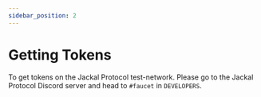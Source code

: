 ```yaml
---
sidebar_position: 2
---
```


# Getting Tokens

To get tokens on the Jackal Protocol test-network. Please go to the Jackal Protocol Discord server and head to `#faucet` in `DEVELOPERS`.